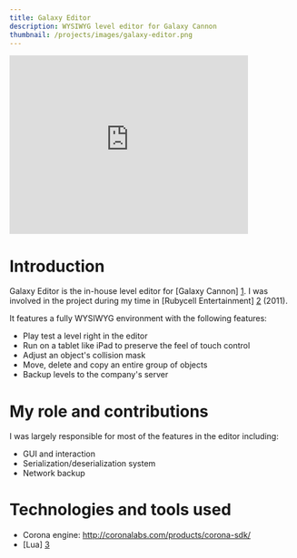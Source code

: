 ```yaml
---
title: Galaxy Editor
description: WYSIWYG level editor for Galaxy Cannon
thumbnail: /projects/images/galaxy-editor.png
---
```


<iframe width="420" height="315" src="https://www.youtube.com/embed/LYQ-EYiq-jc" frameborder="0" allowfullscreen></iframe>

# Introduction

Galaxy Editor is the in-house level editor for [Galaxy Cannon] [1].
I was involved in the project during my time in [Rubycell Entertainment] [2] (2011).

It features a fully WYSIWYG environment with the following features:

- Play test a level right in the editor
- Run on a tablet like iPad to preserve the feel of touch control
- Adjust an object's collision mask
- Move, delete and copy an entire group of objects
- Backup levels to the company's server

# My role and contributions

I was largely responsible for most of the features in the editor including:

- GUI and interaction
- Serialization/deserialization system
- Network backup

# Technologies and tools used

- Corona engine: http://coronalabs.com/products/corona-sdk/
- [Lua] [3]

[1]: /projects/galaxy-cannon
[2]: http://rubycell.com/
[3]: http://www.lua.org/
